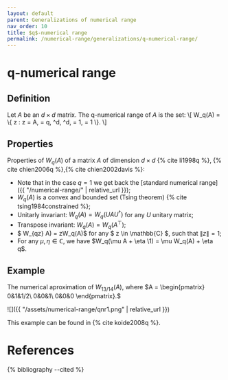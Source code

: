 ```yaml
---
layout: default
parent: Generalizations of numerical range
nav_order: 10
title: $q$-numerical range
permalink: /numerical-range/generalizations/q-numerical-range/
---
```

# q-numerical range

## Definition

Let $A$ be an $d \times d$ matrix. The q-numerical range of $A$ is the
set: \\\[ W\_q(A) = \\{ z : z = A,  = q,  ^d,  ^d,  = 1,  = 1 \\}. \\\]

## Properties

Properties of $W_q(A)$ of a matrix $A$ of dimension $d \times d$
{% cite li1998q %}, {% cite chien2006q %},{% cite chien2002davis %}:

 - Note that in the case $q=1$ we get back the [standard numerical range]({{
   "/numerical-range/" | relative_url }});
 - $W_q(A)$ is a convex and bounded set (Tsing theorem) {% cite tsing1984constrained %};
 - Unitarly invariant: $W_q(A) = W_q(UAU^\dagger)$ for any $U$ unitary matrix;
 - Transpose invariant: $W_q(A) = W_q(A^\top)$;
 - $ W_{qz} A) = zW_q(A)$ for any $ z \in \mathbb{C} $, such that $\|z\|=1$;
 - For any $\mu, \eta \in \mathbb{C}$, we have $W_q(\mu A + \eta \1) = \mu W_q(A) + \eta q$.

## Example

The numerical aproximation of $W_{13/14}(A)$, where $A =
\begin{pmatrix} 0&1&1/2\ 0&0&1\ 0&0&0 \end{pmatrix}.$

![]({{ "/assets/numerical-range/qnr1.png" | relative_url }})

This example can be found in {% cite koide2008q %}.

# References

{% bibliography --cited %}

